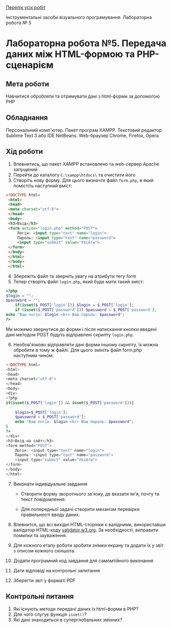 [Перелік усіх робіт](README.md)

Інструментальні засоби візуального програмування. Лабораторна робота № 5

# Лабораторна робота №5. Передача даних між HTML-формою та PHP-сценарієм


## Мета роботи

Навчитися обробляти та отримувати дані з html-форми за допомогою PHP

## Обладнання

Персональний комп'ютер. Пакет програм XAMPP. Текстовий редактор Sublime Text 3 або IDE NetBeans. Web-браузер Chrome, Firefox, Opera

## Хід роботи

1.  Впевнитись, що пакет XAMPP встановлено та web-сервер Apache запущений
2.  Перейти до каталогу `C:\xampp\htdocs\` та очистити його
3.  Створіть нову форму. Для цього визначте файл `form.php`, в який помістіть наступний вміст:

```html   
<!DOCTYPE html>
 <html>
 <head> 
 <meta charset="utf-8"> 
 </head> 
 <body> 
 <h3>Вхід</h3> 
 <form action="login.php" method="POST">
     Логін: <input type="text" name="login">
     Пароль: <input type="text" name="password">
     <input type="submit" value="Увійти">
 </form>
 </body> 
 </html> 
 </body> 
 </html>
```


4.  Збережіть файл та зверніть увагу на атрибути тегу form
5.  Тепер створіть файл `login.php`, який буде мати такий зміст:

```php
<?php
$login = "";
$password = "";
    if(isset($_POST['login'])) $login = $_POST['login'];
    if (isset($_POST['password'])) $password = $_POST['password'];    
echo "Ваш логін: $login <br> Ваш пароль: $password"; 
?> 
```
  
Ми можемо звернутися до форми і після натискання кнопки введені дані методом POST будуть відправлені скрипту `login.php`.

6. Необов'язково відправляти дані форми іншому скрипту, їх можна обробити в тому ж файлі. Для цього змініть файл form.php наступним чином:

```php
<!DOCTYPE html>
<html>
<head>
<meta charset="utf-8">
</head>
<body>
<div>
<?php
if(isset($_POST['login']) && isset($_POST['password'])){
 
    $login=$_POST['login'];
    $password = $_POST['password'];
    echo "Ваш логін: $login <br> Ваш пароль: $password";
}
?>
</div>
<h3>Вхід на сайт</h3>
<form method="POST">
    Логін: <input type="text" name="login">
    Пароль: <input type="text" name="password">
    <input type="submit" value="Увійти">
</form>
</body>
</html>
```

7. Виконати індивідуальне завдання
    + Створити форму зворотнього зв'язку, де вказати ім'я, почту та текст повідомлення.

    + Для попередньої задачі створити механізм перевірки правильності вводу даних.

8. Впевнится, що всі вихідні HTML-сторінки є валідними, використавши валідатор HTML-коду [validator.w3.org](https://validator.w3.org/). За необхідності, виправити помилки та зауваження.
9. Для кожного етапу роботи зробити знімки екрану та додати їх у звіт з описом кожного скіншота.
10. Додати програмний код завдання для самомтійного виконання
11. Дати відповіді на контрольні запитання
12. Зберегти звіт у форматі PDF

## Контрольні питання

1.  Які існують методи передачі даних із html-форми в PHP?
2.  Для чого слугує функція `isset()`?
3.  Які дані знаходяться в суперглобальних змінних?